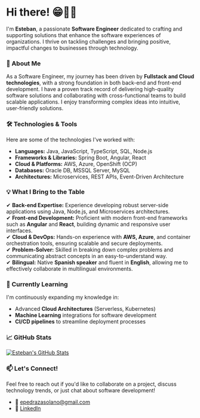 
# Hi there! 😁👋🏼 

I'm **Esteban**, a passionate **Software Engineer** dedicated to crafting and supporting solutions that enhance the software experiences of organizations. I thrive on tackling challenges and bringing positive, impactful changes to businesses through technology.

### 🚀 About Me

As a Software Engineer, my journey has been driven by **Fullstack and Cloud technologies**, with a strong foundation in both back-end and front-end development. I have a proven track record of delivering high-quality software solutions and collaborating with cross-functional teams to build scalable applications. I enjoy transforming complex ideas into intuitive, user-friendly solutions.

### 🛠️ Technologies & Tools

Here are some of the technologies I've worked with:

- **Languages:** Java, JavaScript, TypeScript, SQL, Node.js  
- **Frameworks & Libraries:** Spring Boot, Angular, React  
- **Cloud & Platforms:** AWS, Azure, OpenShift (OCP)  
- **Databases:** Oracle DB, MSSQL Server, MySQL  
- **Architectures:** Microservices, REST APIs, Event-Driven Architecture  

### 💡 What I Bring to the Table

✔ **Back-end Expertise:** Experience developing robust server-side applications using Java, Node.js, and Microservices architectures.  
✔ **Front-end Development:** Proficient with modern front-end frameworks such as **Angular** and **React**, building dynamic and responsive user interfaces.  
✔ **Cloud & DevOps:** Hands-on experience with **AWS, Azure**, and container orchestration tools, ensuring scalable and secure deployments.  
✔ **Problem-Solver:** Skilled in breaking down complex problems and communicating abstract concepts in an easy-to-understand way.  
✔ **Bilingual:** Native **Spanish speaker** and fluent in **English**, allowing me to effectively collaborate in multilingual environments.  

### 🌱 Currently Learning

I'm continuously expanding my knowledge in:

- Advanced **Cloud Architectures** (Serverless, Kubernetes)  
- **Machine Learning** integrations for software development  
- **CI/CD pipelines** to streamline deployment processes  

### 📈 GitHub Stats

[![Esteban's GitHub Stats](https://github-readme-stats.vercel.app/api?username=MrEstebban&show_icons=true&theme=radical)](https://github.com/MrEstebban)

### 📫 Let's Connect!

Feel free to reach out if you'd like to collaborate on a project, discuss technology trends, or just chat about software development!

- 📧 epedrazasolano@gmail.com  
- 💼 [LinkedIn](https://www.linkedin.com/in/estebanpedraza/)

